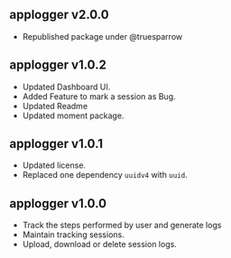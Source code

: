 ## applogger v2.0.0

- Republished package under @truesparrow

## applogger v1.0.2

- Updated Dashboard UI.
- Added Feature to mark a session as Bug.
- Updated Readme
- Updated moment package.

## applogger v1.0.1

- Updated license.
- Replaced one dependency `uuidv4` with `uuid`.

## applogger v1.0.0

- Track the steps performed by user and generate logs
- Maintain tracking sessions.
- Upload, download or delete session logs.
